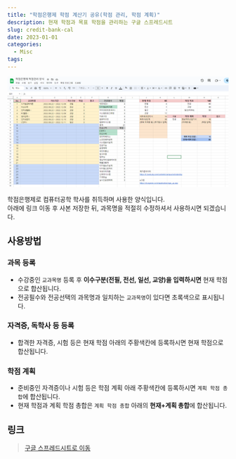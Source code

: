 ```yaml
---
title: "학점은행제 학점 계산기 공유(학점 관리, 학점 계획)"
description: 현재 학점과 목표 학점을 관리하는 구글 스프레드시트
slug: credit-bank-cal
date: 2023-01-01
categories:
  - Misc
tags:
---
```


![미리보기](1.png)

학점은행제로 컴퓨터공학 학사를 취득하며 사용한 양식입니다.  
아래에 링크 이동 후 사본 저장한 뒤, 과목명을 적절히 수정하셔서 사용하시면 되겠습니다.

## 사용방법

### 과목 등록

- 수강중인 `교과목명` 등록 후 **이수구분(전필, 전선, 일선, 교양)을 입력하시면** 현재 학점으로 합산됩니다.
- 전공필수와 전공선택의 과목명과 일치하는 `교과목명`이 있다면 초록색으로 표시됩니다.

### 자격증, 독학사 등 등록

- 합격한 자격증, 시험 등은 현재 학점 아래의 주황색칸에 등록하시면 현재 학점으로 합산됩니다.

### 학점 계획

- 준비중인 자격증이나 시험 등은 학점 계획 아래 주황색칸에 등록하시면 `계획 학점 총합`에 합산됩니다.
- 현재 학점과 계획 학점 총합은 `계획 학점 총합` 아래의 **현재+계획 총합**에 합산됩니다.

## 링크

> [구글 스프레드시트로 이동](https://docs.google.com/spreadsheets/d/1IU_PUeJZEuRvYR_3UjWeUG9HPrKigT__WWFM0tBSu1g/edit?usp=sharing)
